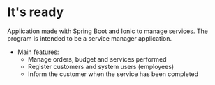 # It's ready
Application made with Spring Boot and Ionic to manage services. The program is intended to be a service manager application.
  * Main features:
    * Manage orders, budget and services performed
    * Register customers and system users (employees)
    * Inform the customer when the service has been completed
